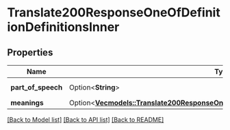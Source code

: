 # Translate200ResponseOneOfDefinitionDefinitionsInner

## Properties

Name | Type | Description | Notes
------------ | ------------- | ------------- | -------------
**part_of_speech** | Option<**String**> | Part of speech | [optional]
**meanings** | Option<[**Vec<models::Translate200ResponseOneOfDefinitionDefinitionsInnerMeaningsInner>**](translate_200_response_oneOf_definition_definitions_inner_meanings_inner.md)> |  | [optional]

[[Back to Model list]](../README.md#documentation-for-models) [[Back to API list]](../README.md#documentation-for-api-endpoints) [[Back to README]](../README.md)


